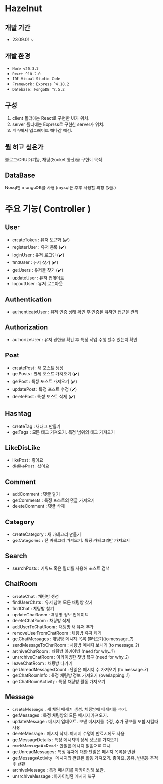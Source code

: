 # Hazelnut

## 개발 기간

- 23.09.01 ~

## 개발 환경

- `Node v20.3.1`
- `React ^18.2.0`
- `IDE Visual Studio Code`
- `Framework: Express ^4.18.2`
- `Datebase: MongoDB ^7.5.2`

## 구성

1. client 폴더에는 React로 구현한 UI가 위치.
2. server 폴더에는 Express로 구현한 server가 위치.
3. 계속해서 업그래이드 해나갈 예정.

## 뭘 하고 싶은가

블로그(CRUD)기능, 채팅(Socket 통신)을 구현이 목적

## DataBase

Nosql인 mongoDB를 사용
(mysql은 추후 사용할 의향 있음.)

# 주요 기능( Controller )

## User

- createToken : 유저 토근화 (✔️)
- registerUser : 유저 등록 (✔️)
- loginUser : 유저 로그인 (✔️)
- findUser : 유저 찾기 (✔️)
- getUsers : 유저들 찾기 (✔️)
- updateUser : 유저 업데이트
- logoutUser : 유저 로그아웃

## Authentication

- authenticateUser : 유저 인증 상태 확인 후 인증된 유저만 접근을 관리

## Authorization

- authorizeUser : 유저 권한을 확인 후 특정 작업 수행 할수 있는지 확인

## Post

- createPost : 새 포스트 생성
- getPosts : 전체 포스트 가져오기 (✔️)
- getPost : 특정 포스트 가져오기 (✔️)
- updatePost : 특정 포스트 수정 (✔️)
- deletePost : 특성 포스트 삭제 (✔️)

## Hashtag

- createTag : 새태그 만들기
- getTags : 모든 태그 가져오기. 특정 범위의 태그 가져오기

## LikeDisLike

- likePost : 좋아요
- dislikePost : 싫어요

## Comment

- addComment : 댓글 달기
- getComments : 특정 포스트의 댓글 가져오기
- deleteComment : 댓글 삭제

## Category

- createCategory : 새 카테고리 만들기
- getCategories : 전 카테고리 가져오기. 특정 카테고리만 가져오기

## Search

- searchPosts : 키워드 혹은 필터를 사용해 포스트 검색

## ChatRoom

- createChat : 채팅방 생성
- findUserChats : 유저 참여 모든 채팅방 찾기
- findChat : 채팅방 찾기
- updateChatRoom : 채팅방 정보 업데이트
- deleteChatRoom : 채팅방 삭제
- addUserToChatRoom : 채팅방 새 유저 추가
- removeUserFromChatRoom : 채팅방 유저 제거
- getChatMessages : 채팅방 메시지 목록 불러오기(to message..?)
- sendMessageToChatRoom : 채팅방 메세지 보내기 (to message..?)
- archiveChatRoom : 채팅방 아카이빙 (need for why..?)
- unarchiveChatRoom : 아카이빙한 챗방 복구 (need for why..?)
- leaveChatRoom : 채팅방 나가기
- getUnreadMessagesCount : 안읽은 메시지 수 가져오기 (to message..?)
- getChatRoomInfo : 특정 채팅방 정보 가져오기 (overlapping..?)
- getChatRoomActivity : 특정 채팅방 활동 가져오기

## Message

- createMessage : 새 채팅 메세지 생성. 채팅방에 메세지를 추가.
- getMessages : 특정 채팅방의 모든 메시지 가져오기.
- updateMessage : 메시지 업데이트. 보낸 메시지를 수정, 추가 정보를 포함 시킬때 사용
- deleteMessage : 메시지 삭제. 메시지 수명이 만료시에도 사용
- getMessageDetails : 특정 메시지의 상세 정보를 가져오기
- markMessageAsRead : 안읽은 메시지 읽음으로 표시
- getUnreadMessages : 특정 유저에 대한 안읽은 메시지 목록을 반환
- getMessageActivity : 메시지와 관련된 활동 가져오기. 좋아요, 공유, 반응등 추척 후 반환
- archiveMessage : 특정 메시지를 아카이빙해 보관.
- unarchiveMessage : 아카이빙된 메시지 복구
